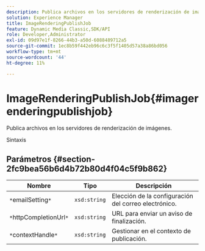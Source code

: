 ```yaml
---
description: Publica archivos en los servidores de renderización de imágenes.
solution: Experience Manager
title: ImageRenderingPublishJob
feature: Dynamic Media Classic,SDK/API
role: Developer,Administrator
exl-id: 09d97e1f-8266-44b3-a50d-6088489712a5
source-git-commit: 1ec8b59f442eb96c6c3f5f1405d57a38a86bd056
workflow-type: tm+mt
source-wordcount: '44'
ht-degree: 11%

---
```


# ImageRenderingPublishJob{#imagerenderingpublishjob}

Publica archivos en los servidores de renderización de imágenes.

Sintaxis

## Parámetros {#section-2fc9bea56b6d4b72b80d4f04c5f9b862}

| Nombre | Tipo | Descripción |
|---|---|---|
| `*`emailSetting`*` | `xsd:string` | Elección de la configuración del correo electrónico. |
| `*`httpCompletionUrl`*` | `xsd:string` | URL para enviar un aviso de finalización. |
| `*`contextHandle`*` | `xsd:string` | Gestionar en el contexto de publicación. |
